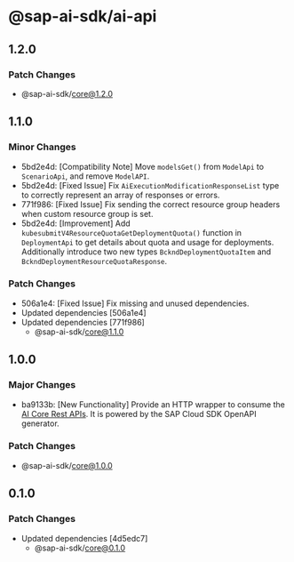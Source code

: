 # @sap-ai-sdk/ai-api

## 1.2.0

### Patch Changes

- @sap-ai-sdk/core@1.2.0

## 1.1.0

### Minor Changes

- 5bd2e4d: [Compatibility Note] Move `modelsGet()` from `ModelApi` to `ScenarioApi`, and remove `ModelAPI`.
- 5bd2e4d: [Fixed Issue] Fix `AiExecutionModificationResponseList` type to correctly represent an array of responses or errors.
- 771f986: [Fixed Issue] Fix sending the correct resource group headers when custom resource group is set.
- 5bd2e4d: [Improvement] Add `kubesubmitV4ResourceQuotaGetDeploymentQuota()` function in `DeploymentApi` to get details about quota and usage for deployments.
  Additionally introduce two new types `BckndDeploymentQuotaItem` and `BckndDeploymentResourceQuotaResponse`.

### Patch Changes

- 506a1e4: [Fixed Issue] Fix missing and unused dependencies.
- Updated dependencies [506a1e4]
- Updated dependencies [771f986]
  - @sap-ai-sdk/core@1.1.0

## 1.0.0

### Major Changes

- ba9133b: [New Functionality] Provide an HTTP wrapper to consume the [AI Core Rest APIs](https://api.sap.com/api/AI_CORE_API/overview). It is powered by the SAP Cloud SDK OpenAPI generator.

### Patch Changes

- @sap-ai-sdk/core@1.0.0

## 0.1.0

### Patch Changes

- Updated dependencies [4d5edc7]
  - @sap-ai-sdk/core@0.1.0
